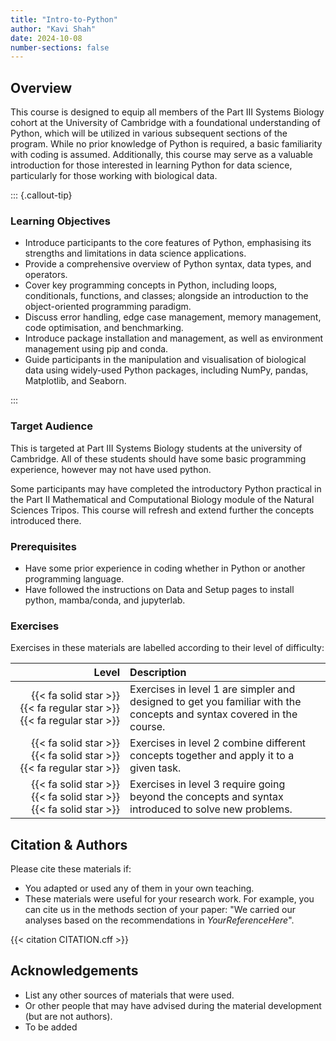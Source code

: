 ```yaml
---
title: "Intro-to-Python"
author: "Kavi Shah"
date: 2024-10-08
number-sections: false
---
```


## Overview 

This course is designed to equip all members of the Part III Systems Biology cohort at the University of Cambridge with a foundational understanding of Python, which will be utilized in various subsequent sections of the program. While no prior knowledge of Python is required, a basic familiarity with coding is assumed. Additionally, this course may serve as a valuable introduction for those interested in learning Python for data science, particularly for those working with biological data. 

::: {.callout-tip}
### Learning Objectives

- Introduce participants to the core features of Python, emphasising its strengths and limitations in data science applications.
- Provide a comprehensive overview of Python syntax, data types, and operators.
- Cover key programming concepts in Python, including loops, conditionals, functions, and classes; alongside an introduction to the object-oriented programming paradigm.
- Discuss error handling, edge case management, memory management, code optimisation, and benchmarking.
- Introduce package installation and management, as well as environment management using pip and conda.
- Guide participants in the manipulation and visualisation of biological data using widely-used Python packages, including NumPy, pandas, Matplotlib, and Seaborn.

:::


### Target Audience

This is targeted at Part III Systems Biology students at the university of Cambridge. All of these students should have some basic programming experience, however may not have used python.

Some participants may have completed the introductory Python practical in the Part II Mathematical and Computational Biology module of the Natural Sciences Tripos. This course will refresh and extend further the concepts introduced there. 


### Prerequisites

- Have some prior experience in coding whether in Python or another programming language.
- Have followed the instructions on Data and Setup pages to install python, mamba/conda, and jupyterlab.



<!-- Training Developer note: comment the following section out if you did not assign levels to your exercises -->
### Exercises

Exercises in these materials are labelled according to their level of difficulty:

| Level | Description |
| ----: | :---------- |
| {{< fa solid star >}} {{< fa regular star >}} {{< fa regular star >}} | Exercises in level 1 are simpler and designed to get you familiar with the concepts and syntax covered in the course. |
| {{< fa solid star >}} {{< fa solid star >}} {{< fa regular star >}} | Exercises in level 2 combine different concepts together and apply it to a given task. |
| {{< fa solid star >}} {{< fa solid star >}} {{< fa solid star >}} | Exercises in level 3 require going beyond the concepts and syntax introduced to solve new problems. |


## Citation & Authors

Please cite these materials if:

- You adapted or used any of them in your own teaching.
- These materials were useful for your research work. For example, you can cite us in the methods section of your paper: "We carried our analyses based on the recommendations in _YourReferenceHere_".

<!-- 
This is generated automatically from the CITATION.cff file. 
If you think you should be added as an author, please get in touch with us.
-->

{{< citation CITATION.cff >}}


## Acknowledgements

<!-- if there are no acknowledgements we can delete this section -->

- List any other sources of materials that were used.
- Or other people that may have advised during the material development (but are not authors).
- To be added
